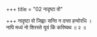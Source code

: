 +++
title = "02 नादृष्टा वो"

+++
नादृष्टा वो जिह्वाः सन्ति न दन्ता हन्वोरधि ।  
नापि मध्यं नो शिरस्ते यूयं किं करिष्यथ ॥ २ ॥
